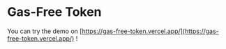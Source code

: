 # Gas-Free Token

You can try the demo on [https://gas-free-token.vercel.app/](https://gas-free-token.vercel.app/) !
